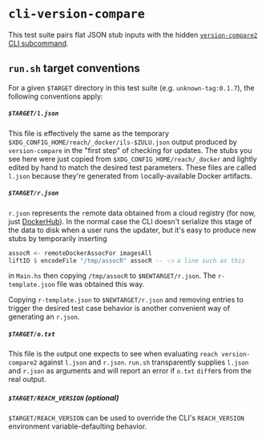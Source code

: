 # `cli-version-compare`

This test suite pairs flat JSON stub inputs with the hidden [`version-compare2` CLI subcommand](blob/master/hs/app/reach/Main.hs). 

## `run.sh` target conventions

For a given `$TARGET` directory in this test suite (e.g. `unknown-tag:0.1.7`), the following conventions apply:

##### **`$TARGET/l.json`** 
This file is effectively the same as the temporary `$XDG_CONFIG_HOME/reach/_docker/ils-$ZULU.json` output produced by `version-compare` in the "first step" of checking for updates.
The stubs you see here were just copied from `$XDG_CONFIG_HOME/reach/_docker` and lightly edited by hand to match the desired test parameters.
These files are called `l.json` because they're generated from `l`ocally-available Docker artifacts.

##### **`$TARGET/r.json`** 
`r.json` represents the `r`emote data obtained from a cloud registry (for now, just [DockerHub](https://hub.docker.com/u/reachsh)).
In the normal case the CLI doesn't serialize this stage of the data to disk when a user runs the updater, but it's easy to produce new stubs by temporarily inserting
```haskell
assocR <- remoteDockerAssocFor imagesAll
liftIO $ encodeFile "/tmp/assocR" assocR -- 👈 a line such as this
```
in `Main.hs` then copying `/tmp/assocR` to `$NEWTARGET/r.json`.
The `r-template.json` file was obtained this way.

Copying `r-template.json` to `$NEWTARGET/r.json` and removing entries to trigger the desired test case behavior is another convenient way of generating an `r.json`. 

##### **`$TARGET/o.txt`** 
This file is the `o`utput one expects to see when evaluating `reach version-compare2` against `l.json` and `r.json`. 
`run.sh` transparently supplies `l.json` and `r.json` as arguments and will report an error if `o.txt` `diff`ers from the real output.

##### **`$TARGET/REACH_VERSION`** (optional) 
`$TARGET/REACH_VERSION` can be used to override the CLI's `REACH_VERSION` environment variable-defaulting behavior. 
